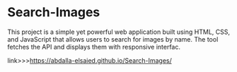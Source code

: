 # Search-Images
This project is a simple yet powerful web application built using HTML,  CSS, and JavaScript that allows users to search for images by name.  The tool fetches the API and displays them  with responsive interfac.

link>>>https://abdalla-elsaied.github.io/Search-Images/
